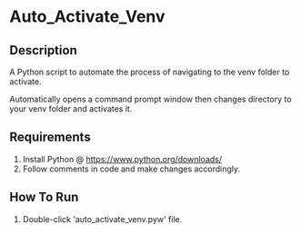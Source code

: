 # Auto_Activate_Venv

## Description
A Python script to automate the process of navigating to the venv folder to activate.

Automatically opens a command prompt window then changes directory to your venv folder and activates it.

## Requirements 
1. Install Python @ https://www.python.org/downloads/
2. Follow comments in code and make changes accordingly.

## How To Run
1. Double-click 'auto_activate_venv.pyw' file.
